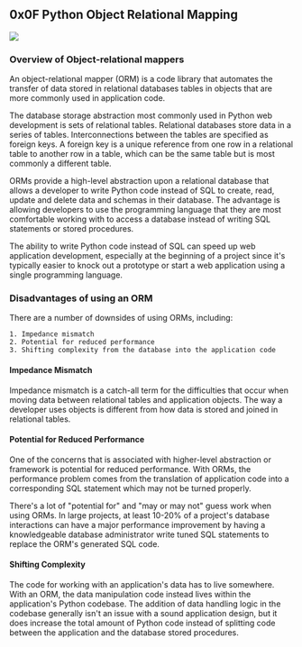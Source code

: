 ## 0x0F Python Object Relational Mapping

<img src="https://image.slidesharecdn.com/sqlaintro-130921142257-phpapp02/95/michael-bayer-introduction-to-sqlalchemy-postgres-open-6-638.jpg?cb=1379773451">

### Overview of Object-relational mappers

An object-relational mapper (ORM) is a code library that automates the transfer of data stored in relational databases tables in objects that are more commonly used in application code.

The database storage abstraction most commonly used in Python web development is sets of relational tables. Relational databases store data in a series of tables. Interconnections between the tables are specified as foreign keys. A foreign key is a unique reference from one row in a relational table to another row in a table, which can be the same table but is most commonly a different table.

ORMs provide a high-level abstraction upon a relational database that allows a developer to write Python code instead of SQL to create, read, update and delete data and schemas in their database. The advantage is allowing developers to use the programming language that they are most comfortable working with to access a database instead of writing SQL statements or stored procedures.

The ability to write Python code instead of SQL can speed up web application development, especially at the beginning of a project since it's typically easier to knock out a prototype or start a web application using a single programming language.

### Disadvantages of using an ORM

There are a number of downsides of using ORMs, including:
```
1. Impedance mismatch
2. Potential for reduced performance
3. Shifting complexity from the database into the application code
```

#### Impedance Mismatch

Impedance mismatch is a catch-all term for the difficulties that occur when moving data between relational tables and application objects. The way a developer uses objects is different from how data is stored and joined in relational tables.

#### Potential for Reduced Performance

One of the concerns that is associated with higher-level abstraction or framework is potential for reduced performance. With ORMs, the performance problem comes from the translation of application code into a corresponding SQL statement which may not be turned properly.

There's a lot of "potential for" and "may or may not" guess work when using ORMs. In large projects, at least 10-20% of a project's database interactions can have a major performance improvement by having a knowledgeable database administrator write tuned SQL statements to replace the ORM's generated SQL code.

#### Shifting Complexity

The code for working with an application's data has to live somewhere. With an ORM, the data manipulation code instead lives within the application's Python codebase. The addition of data handling logic in the codebase generally isn't an issue with a sound application design, but it does increase the total amount of Python code instead of splitting code between the application and the database stored procedures.
